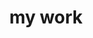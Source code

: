 ---
layout: page
title: my work
permalink: /mywork
nav: true
nav_order: 3
dropdown: true
children:
    - title: Paperhub
      permalink: /why-i-founded-paperhub
    - title: divider
    - title: SAP
      permalink: /my-work-at-sap
    - title: divider
    - title: GitHub projects
      permalink: https://github.com/markushaug
---